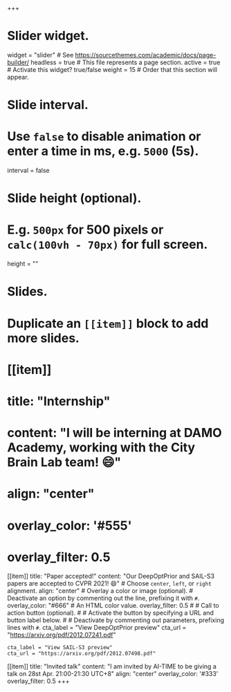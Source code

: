 +++
# Slider widget.
widget = "slider"  # See https://sourcethemes.com/academic/docs/page-builder/
headless = true  # This file represents a page section.
active = true  # Activate this widget? true/false
weight = 15  # Order that this section will appear.

# Slide interval.
# Use `false` to disable animation or enter a time in ms, e.g. `5000` (5s).
interval = false

# Slide height (optional).
# E.g. `500px` for 500 pixels or `calc(100vh - 70px)` for full screen.
height = ""

# Slides.
# Duplicate an `[[item]]` block to add more slides.
# [[item]]  
#     title: "Internship"
#     content: "I will be interning at DAMO Academy, working with the City Brain Lab team! :smile:"
#     align: "center"
#     overlay_color: '#555'
#     overlay_filter: 0.5

[[item]]
    title: "Paper accepted!"
    content: "Our DeepOptPrior and SAIL-S3 papers are accepted to CVPR 2021! :smile:"
    # Choose `center`, `left`, or `right` alignment.
    align: "center"
    # Overlay a color or image (optional).
    #   Deactivate an option by commenting out the line, prefixing it with `#`.
    overlay_color: "#666"  # An HTML color value.
    overlay_filter: 0.5
    # # Call to action button (optional).
    # #   Activate the button by specifying a URL and button label below.
    # #   Deactivate by commenting out parameters, prefixing lines with `#`.
    cta_label = "View DeepOptPrior preview"
    cta_url = "https://arxiv.org/pdf/2012.07241.pdf"

    cta_label = "View SAIL-S3 preview"
    cta_url = "https://arxiv.org/pdf/2012.07498.pdf"

[[item]]
    title: "Invited talk"
    content: "I am invited by AI-TIME to be giving a talk on 28st Apr. 21:00-21:30 UTC+8"
    align: "center"
    overlay_color: '#333'
    overlay_filter: 0.5
+++
